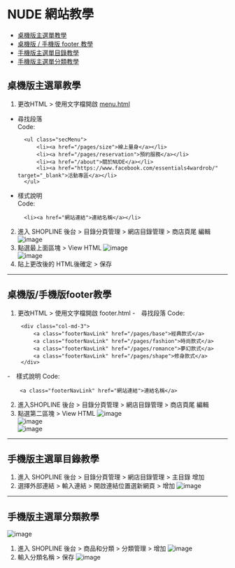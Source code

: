 # NUDE 網站教學

* [桌機版主選單教學](#桌機版主選單教學)
* [桌機版 / 手機版 footer 教學](#桌機版/手機版footer教學)
* [手機版主選單目錄教學](#手機版主選單目錄教學)
* [手機版主選單分類教學](#手機版主選單分類教學)

## 桌機版主選單教學
1. 更改HTML > 使用文字檔開啟 [menu.html](/blob/master/html/menu.html)

- 尋找段落<br />
Code:

		<ul class="secMenu">
			<li><a href="/pages/size">線上量身</a></li>
			<li><a href="/pages/reservation">預約服務</a></li>
			<li><a href="/about">關於NUDE</a></li>
			<li><a href="https://www.facebook.com/essentials4wardrob/" target="_blank">活動專區</a></li>
		</ul>

- 樣式說明<br />
Code:

		<li><a href="網站連結">連結名稱</a></li>



2. 進入 SHOPLINE 後台 > 目錄分頁管理 > 網店目錄管理 > 商店頁尾 編輯
![image](https://github.com/hsinhuachen/nude_shopline/blob/master/teach/01.png)<br />
3. 點選最上面區塊 > View HTML 
![image](https://github.com/hsinhuachen/nude_shopline/blob/master/teach/02.png)<br />
![image](https://github.com/hsinhuachen/nude_shopline/blob/master/teach/03.png)<br />
4. 貼上更改後的 HTML後確定 > 保存

***

## 桌機版/手機版footer教學
1. 更改HTML > 使用文字檔開啟 footer.html
-　尋找段落
Code:

		<div class="col-md-3">
	        <a class="footerNavLink" href="/pages/base">經典款式</a>
	        <a class="footerNavLink" href="/pages/fashion">時尚款式</a>
	        <a class="footerNavLink" href="/pages/romance">夢幻款式</a>
	        <a class="footerNavLink" href="/pages/shape">修身款式</a>
	    </div>

-　樣式說明
Code:

		<a class="footerNavLink" href="網站連結">連結名稱</a>

2. 進入SHOPLINE 後台 > 目錄分頁管理 > 網店目錄管理 > 商店頁尾 編輯
3. 點選第二區塊 > View HTML
![image](https://github.com/hsinhuachen/nude_shopline/blob/master/teach/footer01.png)<br />
![image](https://github.com/hsinhuachen/nude_shopline/blob/master/teach/footer02.png)<br />
![image](https://github.com/hsinhuachen/nude_shopline/blob/master/teach/footer03.png)

***

## 手機版主選單目錄教學
1. 進入 SHOPLINE 後台 > 目錄分頁管理 > 網店目錄管理 > 主目錄 增加	
2. 選擇外部連結 > 輸入連結 > 開啟連結位置選新網頁 > 增加
![image](https://github.com/hsinhuachen/nude_shopline/blob/master/teach/mobile_02.png)<br />

***

## 手機版主選單分類教學
![image](https://github.com/hsinhuachen/nude_shopline/blob/master/teach/mobile_03.jpg)<br />
1. 進入 SHOPLINE 後台 > 商品和分類 > 分類管理 > 增加
![image](https://github.com/hsinhuachen/nude_shopline/blob/master/teach/mobile_04.png)<br />
2. 輸入分類名稱 > 保存
![image](https://github.com/hsinhuachen/nude_shopline/blob/master/teach/mobile_05.png)<br />

